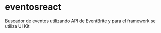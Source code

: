 # eventosreact
Buscador de eventos utilizando API de EventBrite y para el framework se utiliza UI Kit
